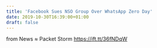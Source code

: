 ```yaml
---
title: 'Facebook Sues NSO Group Over WhatsApp Zero Day'
date: 2019-10-30T16:39:00+01:00
draft: false
---
```


  
  
from News ≈ Packet Storm https://ift.tt/36fNDqW